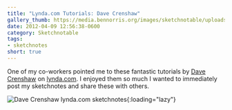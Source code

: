 ```yaml
---
title: "Lynda.com Tutorials: Dave Crenshaw"
gallery_thumb: https://media.bennorris.org/images/sketchnotable/uploads/2021/1812ff1474.jpg
date: 2012-04-09 12:56:38-0600
category: Sketchnotable
tags:
- sketchnotes
short: true
---
```


One of my co-workers pointed me to these fantastic tutorials by <a href="http://www.davecrenshaw.com/" target="_blank">Dave Crenshaw</a> on <a href="http://www.lynda.com/Business-Business-Skills-tutorials/Invaluable-Making-Yourself-Irreplaceable/88536-2.html" target="_blank">lynda.com</a>. I enjoyed them so much I wanted to immediately post my sketchnotes and share these with others.

![Dave Crenshaw lynda.com sketchnotes](https://media.bennorris.org/images/sketchnotable/uploads/2021/1812ff1474.jpg){:loading="lazy"}
